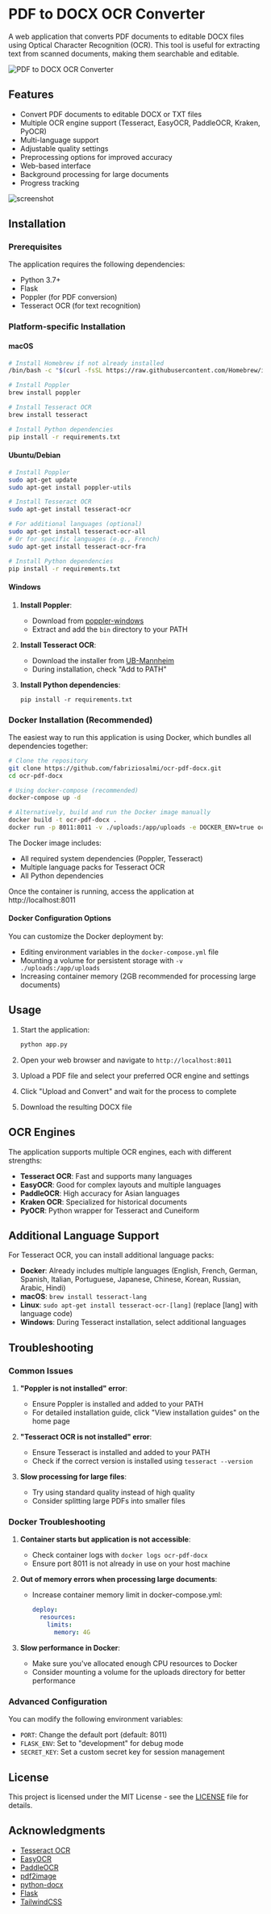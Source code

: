 # PDF to DOCX OCR Converter

A web application that converts PDF documents to editable DOCX files using Optical Character Recognition (OCR). This tool is useful for extracting text from scanned documents, making them searchable and editable.

![PDF to DOCX OCR Converter](https://via.placeholder.com/800x400?text=PDF+to+DOCX+OCR+Converter)

## Features

- Convert PDF documents to editable DOCX or TXT files
- Multiple OCR engine support (Tesseract, EasyOCR, PaddleOCR, Kraken, PyOCR)
- Multi-language support
- Adjustable quality settings
- Preprocessing options for improved accuracy
- Web-based interface
- Background processing for large documents
- Progress tracking

![screenshot](https://github.com/fabriziosalmi/ocr-pdf-docx/blob/main/screenshot.png?raw=true)

## Installation

### Prerequisites

The application requires the following dependencies:

- Python 3.7+
- Flask
- Poppler (for PDF conversion)
- Tesseract OCR (for text recognition)

### Platform-specific Installation

#### macOS

```bash
# Install Homebrew if not already installed
/bin/bash -c "$(curl -fsSL https://raw.githubusercontent.com/Homebrew/install/HEAD/install.sh)"

# Install Poppler
brew install poppler

# Install Tesseract OCR
brew install tesseract

# Install Python dependencies
pip install -r requirements.txt
```

#### Ubuntu/Debian

```bash
# Install Poppler
sudo apt-get update
sudo apt-get install poppler-utils

# Install Tesseract OCR
sudo apt-get install tesseract-ocr

# For additional languages (optional)
sudo apt-get install tesseract-ocr-all
# Or for specific languages (e.g., French)
sudo apt-get install tesseract-ocr-fra

# Install Python dependencies
pip install -r requirements.txt
```

#### Windows

1. **Install Poppler**:
   - Download from [poppler-windows](https://github.com/oschwartz10612/poppler-windows/releases)
   - Extract and add the `bin` directory to your PATH

2. **Install Tesseract OCR**:
   - Download the installer from [UB-Mannheim](https://github.com/UB-Mannheim/tesseract/wiki)
   - During installation, check "Add to PATH"

3. **Install Python dependencies**:
   ```
   pip install -r requirements.txt
   ```

### Docker Installation (Recommended)

The easiest way to run this application is using Docker, which bundles all dependencies together:

```bash
# Clone the repository
git clone https://github.com/fabriziosalmi/ocr-pdf-docx.git
cd ocr-pdf-docx

# Using docker-compose (recommended)
docker-compose up -d

# Alternatively, build and run the Docker image manually
docker build -t ocr-pdf-docx .
docker run -p 8011:8011 -v ./uploads:/app/uploads -e DOCKER_ENV=true ocr-pdf-docx
```

The Docker image includes:
- All required system dependencies (Poppler, Tesseract)
- Multiple language packs for Tesseract OCR
- All Python dependencies

Once the container is running, access the application at http://localhost:8011

#### Docker Configuration Options

You can customize the Docker deployment by:
- Editing environment variables in the `docker-compose.yml` file
- Mounting a volume for persistent storage with `-v ./uploads:/app/uploads`
- Increasing container memory (2GB recommended for processing large documents)

## Usage

1. Start the application:
   ```bash
   python app.py
   ```

2. Open your web browser and navigate to `http://localhost:8011`

3. Upload a PDF file and select your preferred OCR engine and settings

4. Click "Upload and Convert" and wait for the process to complete

5. Download the resulting DOCX file

## OCR Engines

The application supports multiple OCR engines, each with different strengths:

- **Tesseract OCR**: Fast and supports many languages
- **EasyOCR**: Good for complex layouts and multiple languages
- **PaddleOCR**: High accuracy for Asian languages
- **Kraken OCR**: Specialized for historical documents
- **PyOCR**: Python wrapper for Tesseract and Cuneiform

## Additional Language Support

For Tesseract OCR, you can install additional language packs:

- **Docker**: Already includes multiple languages (English, French, German, Spanish, Italian, Portuguese, Japanese, Chinese, Korean, Russian, Arabic, Hindi)
- **macOS**: `brew install tesseract-lang`
- **Linux**: `sudo apt-get install tesseract-ocr-[lang]` (replace [lang] with language code)
- **Windows**: During Tesseract installation, select additional languages

## Troubleshooting

### Common Issues

1. **"Poppler is not installed" error**:
   - Ensure Poppler is installed and added to your PATH
   - For detailed installation guide, click "View installation guides" on the home page

2. **"Tesseract OCR is not installed" error**:
   - Ensure Tesseract is installed and added to your PATH
   - Check if the correct version is installed using `tesseract --version`

3. **Slow processing for large files**:
   - Try using standard quality instead of high quality
   - Consider splitting large PDFs into smaller files

### Docker Troubleshooting

1. **Container starts but application is not accessible**:
   - Check container logs with `docker logs ocr-pdf-docx`
   - Ensure port 8011 is not already in use on your host machine

2. **Out of memory errors when processing large documents**:
   - Increase container memory limit in docker-compose.yml:
     ```yaml
     deploy:
       resources:
         limits:
           memory: 4G
     ```

3. **Slow performance in Docker**:
   - Make sure you've allocated enough CPU resources to Docker
   - Consider mounting a volume for the uploads directory for better performance

### Advanced Configuration

You can modify the following environment variables:

- `PORT`: Change the default port (default: 8011)
- `FLASK_ENV`: Set to "development" for debug mode
- `SECRET_KEY`: Set a custom secret key for session management

## License

This project is licensed under the MIT License - see the [LICENSE](LICENSE) file for details.

## Acknowledgments

- [Tesseract OCR](https://github.com/tesseract-ocr/tesseract)
- [EasyOCR](https://github.com/JaidedAI/EasyOCR)
- [PaddleOCR](https://github.com/PaddlePaddle/PaddleOCR)
- [pdf2image](https://github.com/Belval/pdf2image)
- [python-docx](https://github.com/python-openxml/python-docx)
- [Flask](https://flask.palletsprojects.com/)
- [TailwindCSS](https://tailwindcss.com/)
